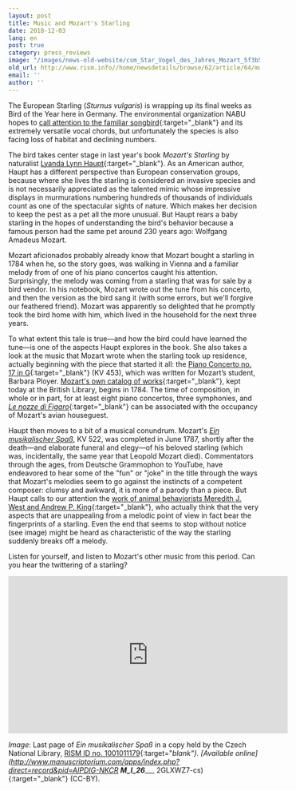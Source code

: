 ```yaml
---
layout: post
title: Music and Mozart's Starling
date: 2018-12-03
lang: en
post: true
category: press_reviews
image: "/images/news-old-website/csm_Star_Vogel_des_Jahres_Mozart_5f3b5cf600.png"
old_url: http://www.rism.info//home/newsdetails/browse/62/article/64/music-and-mozarts-starling.html
email: ''
author: ''
---
```


The European Starling (_Sturnus vulgaris_) is wrapping up its final weeks as Bird of the Year here in Germany. The environmental organization NABU hopes to [call attention to the familiar songbird](https://www.nabu.de/tiere-und-pflanzen/aktionen-und-projekte/vogel-des-jahres/star/index.html){:target="_blank"} and its extremely versatile vocal chords, but unfortunately the species is also facing loss of habitat and declining numbers.

The bird takes center stage in last year's book _Mozart's Starling_ by naturalist [Lyanda Lynn Haupt](https://www.lyandalynnhaupt.com/){:target="_blank"}. As an American author, Haupt has a different perspective than European conservation groups, because where she lives the starling is considered an invasive species and is not necessarily appreciated as the talented mimic whose impressive displays in murmurations numbering hundreds of thousands of individuals count as one of the spectacular sights of nature. Which makes her decision to keep the pest as a pet all the more unusual. But Haupt rears a baby starling in the hopes of understanding the bird's behavior because a famous person had the same pet around 230 years ago: Wolfgang Amadeus Mozart.

Mozart aficionados probably already know that Mozart bought a starling in 1784 when he, so the story goes, was walking in Vienna and a familiar melody from of one of his piano concertos caught his attention. Surprisingly, the melody was coming from a starling that was for sale by a bird vendor. In his notebook, Mozart wrote out the tune from his concerto, and then the version as the bird sang it (with some errors, but we'll forgive our feathered friend). Mozart was apparently so delighted that he promptly took the bird home with him, which lived in the household for the next three years.

To what extent this tale is true—and how the bird could have learned the tune—is one of the aspects Haupt explores in the book. She also takes a look at the music that Mozart wrote when the starling took up residence, actually beginning with the piece that started it all: the [Piano Concerto no. 17 in G](https://opac.rism.info/search?View=rism&author=mozart+wolfgang&q=453+concertos){:target="_blank"} (KV 453), which was written for Mozart’s student, Barbara Ployer. [Mozart's own catalog of works](http://www.bl.uk/turning-the-pages/?id=0d3ac4d1-793c-4021-b178-9c666c90f2bc&type=book){:target="_blank"}, kept today at the British Library, begins in 1784. The time of composition, in whole or in part, for at least eight piano concertos, three symphonies, and [_Le nozze di Figaro_](https://opac.rism.info/search?View=rism&author=mozart+wolfgang&q=nozze+figaro){:target="_blank"} can be associated with the occupancy of Mozart's avian houseguest.

Haupt then moves to a bit of a musical conundrum. Mozart's [_Ein musikalischer Spaß_](https://opac.rism.info/search?View=rism&author=mozart+wolfgang&q=522+ein+musikalischer&Language=en), KV 522, was completed in June 1787, shortly after the death—and elaborate funeral and elegy—of his beloved starling (which was, incidentally, the same year that Leopold Mozart died). Commentators through the ages, from Deutsche Grammophon to YouTube, have endeavored to hear some of the "fun" or "joke" in the title through the ways that Mozart's melodies seem to go against the instincts of a competent composer: clumsy and awkward, it is more of a parody than a piece. But Haupt calls to our attention the [work of animal behaviorists Meredith J. West and Andrew P. King](http://www.indiana.edu/~aviary/Research/Mozart's%20Starling.pdf){:target="_blank"}, who actually think that the very aspects that are unappealing from a melodic point of view in fact bear the fingerprints of a starling. Even the end that seems to stop without notice (see image) might be heard as characteristic of the way the starling suddenly breaks off a melody.

Listen for yourself, and listen to Mozart's other music from this period. Can you hear the twittering of a starling?

<iframe width="560" height="315" src="https://www.youtube.com/embed/nx-N9I1eZyM" frameborder="0" allow="accelerometer; autoplay; encrypted-media; gyroscope; picture-in-picture" allowfullscreen></iframe>

_Image_: Last page of _Ein musikalischer Spaß_ in a copy held by the Czech National Library, [RISM ID no. 1001011179](https://opac.rism.info/search?id=1001011179&View=rism&Language=en){:target="_blank"}. [Available online](http://www.manuscriptorium.com/apps/index.php?direct=record&pid=AIPDIG-NKCR __M_I_26______ 2GLXWZ7-cs){:target="_blank"} (CC-BY).


